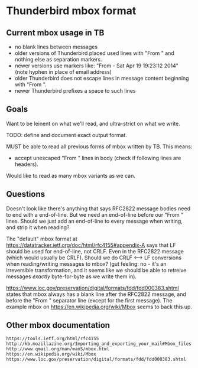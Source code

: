 # Thunderbird mbox format

## Current mbox usage in TB

- no blank lines between messages
- older versions of Thunderbird placed used lines with "From " and nothing else as separation markers.
- newer versions use markers like: "From - Sat Apr 19 19:23:12 2014"
(note hyphen in place of email address)
- older Thunderbird does not escape lines in message content beginning with "From ".
- newer Thunderbird prefixes a space to such lines

## Goals

Want to be leinent on what we'll read, and ultra-strict on what we write.

TODO: define and document exact output format.

MUST be able to read all previous forms of mbox written by TB. This means:
- accept unescaped "From " lines in body (check if following lines are headers).

Would like to read as many mbox variants as we can.

## Questions

Doesn't look like there's anything that says RFC2822 message bodies need to end with a end-of-line.
But we need an end-of-line before our "From " lines.
Should we just add an end-of-line to every message when writing, and strip it when reading?

The "default" mbox format at https://datatracker.ietf.org/doc/html/rfc4155#appendix-A says that LF should be used for end-of-line, not CRLF.
Even in the RFC2822 message (which would usually be CRLF).
Should we do CRLF <--> LF conversions when reading/writing messages to mbox?
(gut feeling: no - it's an irreversible transformation, and it seems like we should be able to retreive messages _exactly_ byte-for-byte as we write them in).

https://www.loc.gov/preservation/digital/formats/fdd/fdd000383.shtml states that mbox always has a blank line after the RFC2822 message, and before the "From " separator line (except for the first message).
The example mbox on https://en.wikipedia.org/wiki/Mbox seems to back this up.


## Other mbox documentation

    https://tools.ietf.org/html/rfc4155
    http://kb.mozillazine.org/Importing_and_exporting_your_mail#Mbox_files
    http://www.qmail.org/man/man5/mbox.html
    https://en.wikipedia.org/wiki/Mbox
    https://www.loc.gov/preservation/digital/formats/fdd/fdd000383.shtml

